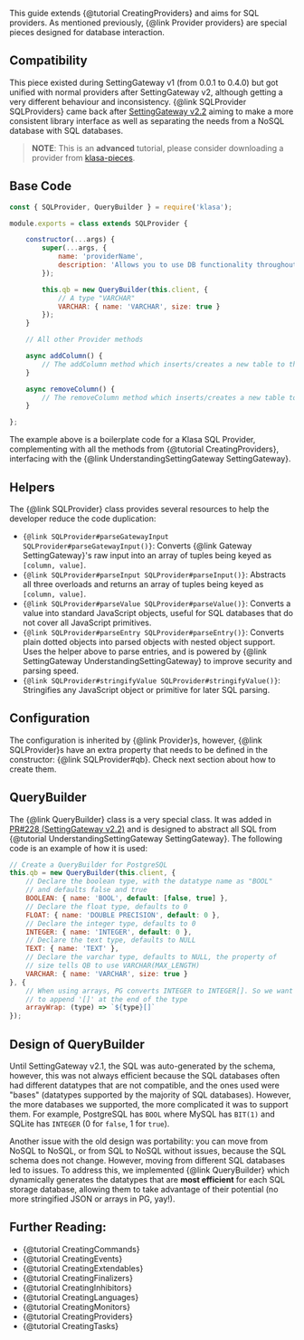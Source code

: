 This guide extends {@tutorial CreatingProviders} and aims for SQL providers. As mentioned previously, {@link Provider providers} are special pieces designed for database interaction.

## Compatibility

This piece existed during SettingGateway v1 (from 0.0.1 to 0.4.0) but got unified with normal providers after SettingGateway v2, although getting a very different behaviour and inconsistency. {@link SQLProvider SQLProviders} came back after [SettingGateway v2.2](https://github.com/dirigeants/klasa/pull/228) aiming to make a more consistent library interface as well as separating the needs from a NoSQL database with SQL databases.

> **NOTE**: This is an **advanced** tutorial, please consider downloading a provider from [klasa-pieces](https://github.com/dirigeants/klasa-pieces/tree/master/providers).

## Base Code

```javascript
const { SQLProvider, QueryBuilder } = require('klasa');

module.exports = class extends SQLProvider {

	constructor(...args) {
		super(...args, {
			name: 'providerName',
			description: 'Allows you to use DB functionality throughout Klasa'
		});

		this.qb = new QueryBuilder(this.client, {
			// A type "VARCHAR"
			VARCHAR: { name: 'VARCHAR', size: true }
		});
	}

	// All other Provider methods

	async addColumn() {
		// The addColumn method which inserts/creates a new table to the database.
	}

	async removeColumn() {
		// The removeColumn method which inserts/creates a new table to the database.
	}

};
```

The example above is a boilerplate code for a Klasa SQL Provider, complementing with all the methods from {@tutorial CreatingProviders}, interfacing with the {@link UnderstandingSettingGateway SettingGateway}.

## Helpers

The {@link SQLProvider} class provides several resources to help the developer reduce the code duplication:

- `{@link SQLProvider#parseGatewayInput SQLProvider#parseGatewayInput()}`: Converts {@link Gateway SettingGateway}'s raw input into an array of tuples being keyed as `[column, value]`.
- `{@link SQLProvider#parseInput SQLProvider#parseInput()}`: Abstracts all three overloads and returns an array of tuples being keyed as `[column, value]`.
- `{@link SQLProvider#parseValue SQLProvider#parseValue()}`: Converts a value into standard JavaScript objects, useful for SQL databases that do not cover all JavaScript primitives.
- `{@link SQLProvider#parseEntry SQLProvider#parseEntry()}`: Converts plain dotted objects into parsed objects with nested object support. Uses the helper above to parse entries, and is powered by {@link SettingGateway UnderstandingSettingGateway} to improve security and parsing speed.
- `{@link SQLProvider#stringifyValue SQLProvider#stringifyValue()}`: Stringifies any JavaScript object or primitive for later SQL parsing.

## Configuration

The configuration is inherited by {@link Provider}s, however, {@link SQLProvider}s have an extra property that needs to be defined in the constructor: {@link SQLProvider#qb}. Check next section about how to create them.

## QueryBuilder

The {@link QueryBuilder} class is a very special class. It was added in [PR#228 (SettingGateway v2.2)](https://github.com/dirigeants/klasa/pull/228) and is designed to abstract all SQL from {@tutorial UnderstandingSettingGateway SettingGateway}. The following code is an example of how it is used:

```javascript
// Create a QueryBuilder for PostgreSQL
this.qb = new QueryBuilder(this.client, {
	// Declare the boolean type, with the datatype name as "BOOL"
	// and defaults false and true
	BOOLEAN: { name: 'BOOL', default: [false, true] },
	// Declare the float type, defaults to 0
	FLOAT: { name: 'DOUBLE PRECISION', default: 0 },
	// Declare the integer type, defaults to 0
	INTEGER: { name: 'INTEGER', default: 0 },
	// Declare the text type, defaults to NULL
	TEXT: { name: 'TEXT' },
	// Declare the varchar type, defaults to NULL, the property of
	// size tells QB to use VARCHAR(MAX_LENGTH)
	VARCHAR: { name: 'VARCHAR', size: true }
}, {
	// When using arrays, PG converts INTEGER to INTEGER[]. So we want
	// to append '[]' at the end of the type
	arrayWrap: (type) => `${type}[]`
});
```

## Design of QueryBuilder

Until SettingGateway v2.1, the SQL was auto-generated by the schema, however, this was not always efficient because the SQL databases often had different datatypes that are not compatible, and the ones used were "bases" (datatypes supported by the majority of SQL databases). However, the more databases we supported, the more complicated it was to support them. For example, PostgreSQL has `BOOL` where MySQL has `BIT(1)` and SQLite has `INTEGER` (0 for `false`, 1 for `true`).

Another issue with the old design was portability: you can move from NoSQL to NoSQL, or from SQL to NoSQL without issues, because the SQL schema does not change. However, moving from different SQL databases led to issues. To address this, we implemented {@link QueryBuilder} which dynamically generates the datatypes that are **most efficient** for each SQL storage database, allowing them to take advantage of their potential (no more stringified JSON or arrays in PG, yay!).

## Further Reading:

- {@tutorial CreatingCommands}
- {@tutorial CreatingEvents}
- {@tutorial CreatingExtendables}
- {@tutorial CreatingFinalizers}
- {@tutorial CreatingInhibitors}
- {@tutorial CreatingLanguages}
- {@tutorial CreatingMonitors}
- {@tutorial CreatingProviders}
- {@tutorial CreatingTasks}
